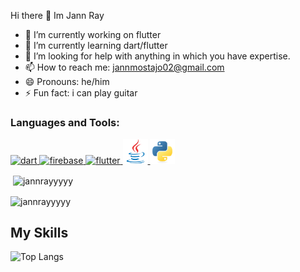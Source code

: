  Hi there 👋 Im Jann Ray
 

- 🔭 I’m currently working on flutter
- 🌱 I’m currently learning dart/flutter
- 🤔 I’m looking for help with anything in which you have expertise.
- 📫 How to reach me: jannmostajo02@gmail.com
- 😄 Pronouns: he/him
- ⚡ Fun fact: i can play guitar


<h3 align="left">Languages and Tools:</h3>
<p align="left"> <a href="https://dart.dev" target="_blank" rel="noreferrer"> <img src="https://www.vectorlogo.zone/logos/dartlang/dartlang-icon.svg" alt="dart" width="40" height="40"/> </a> <a href="https://firebase.google.com/" target="_blank" rel="noreferrer"> <img src="https://www.vectorlogo.zone/logos/firebase/firebase-icon.svg" alt="firebase" width="40" height="40"/> </a> <a href="https://flutter.dev" target="_blank" rel="noreferrer"> <img src="https://www.vectorlogo.zone/logos/flutterio/flutterio-icon.svg" alt="flutter" width="40" height="40"/> </a> <a href="https://www.java.com" target="_blank" rel="noreferrer"> <img src="https://raw.githubusercontent.com/devicons/devicon/master/icons/java/java-original.svg" alt="java" width="40" height="40"/> </a> <a href="https://www.python.org" target="_blank" rel="noreferrer"> <img src="https://raw.githubusercontent.com/devicons/devicon/master/icons/python/python-original.svg" alt="python" width="40" height="40"/> </a> </p>

<p>&nbsp;<img align="center" src="https://github-readme-stats.vercel.app/api?username=jannrayyyyy&show_icons=true&locale=en" alt="jannrayyyyy" /></p>

<p><img align="center" src="https://github-readme-streak-stats.herokuapp.com/?user=jannrayyyyy&" alt="jannrayyyyy" /></p>

## My Skills
![Top Langs](https://github-readme-stats.vercel.app/api/top-langs/?username=jannrayyyyy&layout=compact)

